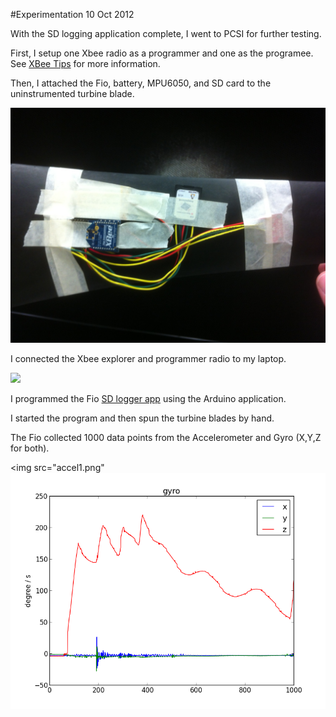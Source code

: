 #Experimentation 10 Oct 2012

With the SD logging application complete, I went to PCSI for further testing.

First, I setup one Xbee radio as a programmer and one as the programee.  See
[XBee Tips](http://wind.cs.purdue.edu/doc/xbee_tips.html) for more information.

Then, I attached the Fio, battery, MPU6050, and SD card to the uninstrumented
turbine blade.

<img src="tape.jpg">

I connected the Xbee explorer and programmer radio to my laptop.

<img src="https://github.com/scottcarr/beagle/raw/master/experiments10252012/laptop.JPG">

I programmed the Fio [SD logger app](http://wind.cs.purdue.edu/doc/sd_logger_app.html) 
 using the Arduino application.

I started the program and then spun the turbine blades by hand.

The Fio collected 1000 data points from the Accelerometer and Gyro (X,Y,Z for both).

<img src="accel1.png"
<img src="gyro1.png">
